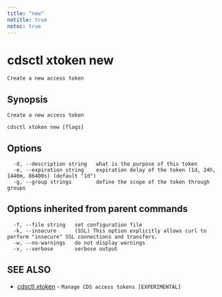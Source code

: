 ```yaml
---
title: "new"
notitle: true
notoc: true
---
```

# cdsctl xtoken new

`Create a new access token`

## Synopsis

`Create a new access token`

```
cdsctl xtoken new [flags]
```

## Options

```
  -d, --description string   what is the purpose of this token
  -e, --expiration string    expiration delay of the token (1d, 24h, 1440m, 86400s) (default "1d")
  -g, --group strings        define the scope of the token through groups
```

## Options inherited from parent commands

```
  -f, --file string   set configuration file
  -k, --insecure      (SSL) This option explicitly allows curl to perform "insecure" SSL connections and transfers.
  -w, --no-warnings   do not display warnings
  -v, --verbose       verbose output
```

## SEE ALSO

* [cdsctl xtoken](/docs/components/cdsctl/xtoken/)	 - `Manage CDS access tokens [EXPERIMENTAL]`

